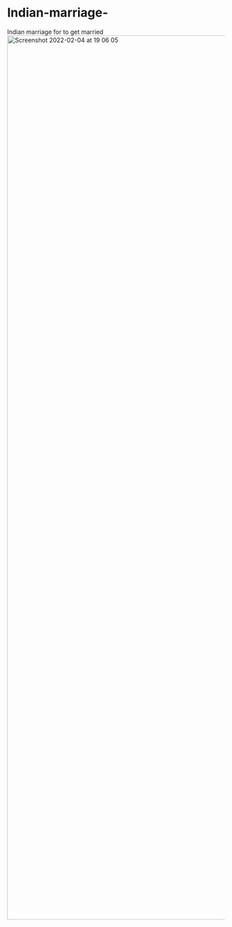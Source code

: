 # Indian-marriage-
Indian marriage for to get married
<img width="2048" alt="Screenshot 2022-02-04 at 19 06 05" src="https://user-images.githubusercontent.com/86164459/152580382-1c2d4284-ece7-4963-a08b-aa2321aaf86d.png">
